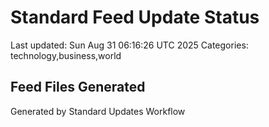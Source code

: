 # Standard Feed Update Status
Last updated: Sun Aug 31 06:16:26 UTC 2025
Categories: technology,business,world

## Feed Files Generated

Generated by Standard Updates Workflow
